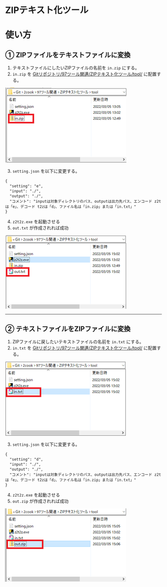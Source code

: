 # ZIPテキスト化ツール

# 使い方

## ① ZIPファイルをテキストファイルに変換
1. テキストファイルにしたいZIPファイルの名前を `in.zip` にする。
2. `in.zip` を [Gitリポジトリ/97ツール関連/ZIPテキスト化ツール/tool/](./tool/) に配置する。

![01](./img/01.png)

3. `setting.json` を以下に変更する。

```
{
  "setting": "e",
  "input": "./",
  "output": "./",
  "コメント": "inputは対象ディレクトリのパス、outputは出力先パス、エンコード z2tは「e」、デコード t2zは「d」、ファイル名は「in.zip」または「in.txt」"
}
```

4. `z2t2z.exe` を起動させる
5. `out.txt` が作成されれば成功

![02](./img/02.png)

---

## ② テキストファイルをZIPファイルに変換
1. ZIPファイルに戻したいテキストファイルの名前を `in.txt` にする。
2. `in.txt` を [Gitリポジトリ/97ツール関連/ZIPテキスト化ツール/tool/](./tool/) に配置する。

![03](./img/03.png)

3. `setting.json` を以下に変更する。

```
{
  "setting": "d",
  "input": "./",
  "output": "./",
  "コメント": "inputは対象ディレクトリのパス、outputは出力先パス、エンコード z2tは「e」、デコード t2zは「d」、ファイル名は「in.zip」または「in.txt」"
}
```

4. `z2t2z.exe` を起動させる
5. `out.zip` が作成されれば成功

![04](./img/04.png)